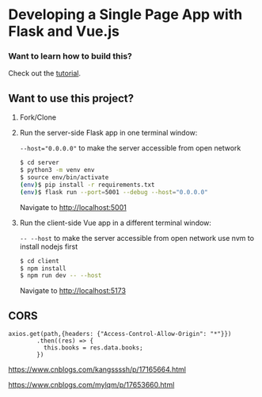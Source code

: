 # Developing a Single Page App with Flask and Vue.js

### Want to learn how to build this?

Check out the [tutorial](https://testdriven.io/developing-a-single-page-app-with-flask-and-vuejs).

## Want to use this project?

1. Fork/Clone

1. Run the server-side Flask app in one terminal window:

    `--host="0.0.0.0"` to make the server accessible from open network
    ```sh
    $ cd server
    $ python3 -m venv env
    $ source env/bin/activate
    (env)$ pip install -r requirements.txt
    (env)$ flask run --port=5001 --debug --host="0.0.0.0"
    ```

    Navigate to [http://localhost:5001](http://localhost:5001)

1. Run the client-side Vue app in a different terminal window:

    `-- --host` to make the server accessible from open network
    use nvm to install nodejs first
    ```sh
    $ cd client
    $ npm install
    $ npm run dev -- --host
    ```

    Navigate to [http://localhost:5173](http://localhost:5173)


## CORS
```vue
axios.get(path,{headers: {"Access-Control-Allow-Origin": "*"}})
        .then((res) => {
          this.books = res.data.books;
        })
```


<https://www.cnblogs.com/kangssssh/p/17165664.html>

<https://www.cnblogs.com/mylqm/p/17653660.html>